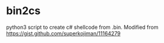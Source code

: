 # bin2cs
python3 script to create c# shellcode from .bin. Modified from https://gist.github.com/superkojiman/11164279
